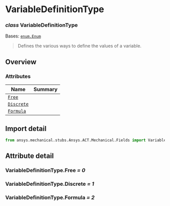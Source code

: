 <a id="variabledefinitiontype"></a>

# VariableDefinitionType

<a id="VariableDefinitionType"></a>

### *class* VariableDefinitionType

Bases: [`enum.Enum`](https://docs.python.org/3/library/enum.html#enum.Enum)

> Defines the various ways to define the values of a variable.

> <!-- !! processed by numpydoc !! -->

<a id="overview"></a>

## Overview

### Attributes

| Name | Summary |
|------------------------------------------------|----|
| [`Free`](#VariableDefinitionType.Free)         |    |
| [`Discrete`](#VariableDefinitionType.Discrete) |    |
| [`Formula`](#VariableDefinitionType.Formula)   |    |

<a id="import-detail"></a>

## Import detail

```python
from ansys.mechanical.stubs.Ansys.ACT.Mechanical.Fields import VariableDefinitionType
```

<a id="attribute-detail"></a>

## Attribute detail

<a id="VariableDefinitionType.Free"></a>

### VariableDefinitionType.Free *= 0*

<a id="VariableDefinitionType.Discrete"></a>

### VariableDefinitionType.Discrete *= 1*

<a id="VariableDefinitionType.Formula"></a>

### VariableDefinitionType.Formula *= 2*
